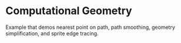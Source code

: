 # Computational Geometry
Example that demos nearest point on path, path smoothing, geometry simplification, and sprite edge tracing.
